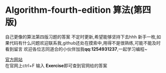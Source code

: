 # Algorithm-fourth-edition 算法(第四版)
自己更像的算法第四版习题的答案
不定时更新,希望能够坚持下去hhh
新手一枚,如果代码有什么问题欢迎联系我,github还处在摸索中,用得不是很熟练,可能不能及时看到留言
欢迎各位志同道合的小伙伴加我**qq:1254931237**,一起学习编程~

[官方网站](https://algs4.cs.princeton.edu/code/ )  
在官网上ctrl+F 输入 **Exercise**即可查到官网给的答案
